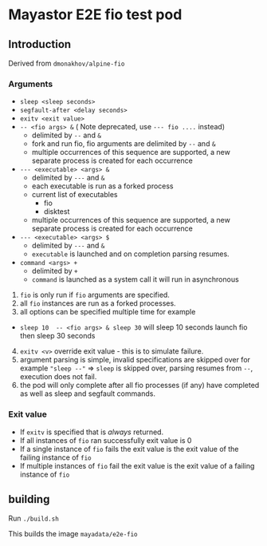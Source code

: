 # Mayastor E2E fio test pod
## Introduction
Derived from `dmonakhov/alpine-fio`


### Arguments
 * `sleep <sleep seconds>`
 * `segfault-after <delay seconds>`
 * `exitv <exit value>`
 * `-- <fio args> &` ( Note deprecated, use `--- fio ....` instead)
   * delimited by `--` and `&`
   * fork and run fio, fio arguments are delimited by `--` and `&`
   * multiple occurrences of this sequence are supported, a new separate process is created for each occurrence 
 * `--- <executable> <args> &`
   * delimited by `---` and `&`
   * each executable is run as a forked process
   * current list of executables
     * fio
     * disktest
   * multiple occurrences of this sequence are supported, a new separate process is created for each occurrence 
 * `--- <executable> <args> $` 
   * delimited by `---` and `&`
   * `executable` is launched and on completion parsing resumes.
 * `command <args> +`
   * delimited by `+`
   * `command` is launched as a system call it will run in asynchronous
 1. `fio` is only run if `fio` arguments are specified.
 2. all `fio` instances are run as a forked processes.
 3. all options can be specified multiple time for example
  *  `sleep 10  -- <fio args> & sleep 30` will sleep 10 seconds launch fio then sleep 30 seconds
 4. `exitv <v>` override exit value - this is to simulate failure.
 5. argument parsing is simple, invalid specifications are skipped over for example `"sleep --"` => `sleep` is skipped over, parsing resumes from `--`, execution does not fail.
 6. the pod will only complete after all fio processes (if any) have completed as well as sleep and segfault commands.


### Exit value
* If `exitv` is specified that is *always* returned.
* If all instances of `fio` ran successfully exit value is 0
* If a single instance of `fio` fails the exit value is the exit value of the failing instance of `fio`
* If multiple instances of `fio` fail the exit value is the exit value of a failing instance of `fio`

## building
Run `./build.sh`

This builds the image `mayadata/e2e-fio`

